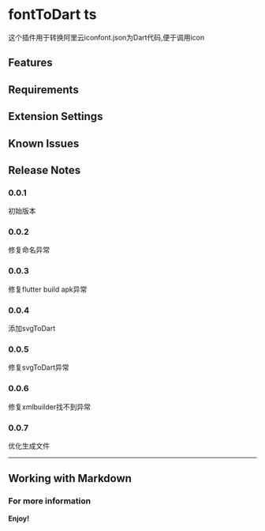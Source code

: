 # fontToDart ts

这个插件用于转换阿里云iconfont.json为Dart代码,便于调用icon

## Features


## Requirements


## Extension Settings


## Known Issues



## Release Notes


### 0.0.1

初始版本


### 0.0.2

修复命名异常
### 0.0.3

修复flutter build apk异常

### 0.0.4

添加svgToDart

### 0.0.5

修复svgToDart异常

### 0.0.6

修复xmlbuilder找不到异常

### 0.0.7

优化生成文件

-----------------------------------------------------------------------------------------------------------

## Working with Markdown


### For more information


**Enjoy!**
